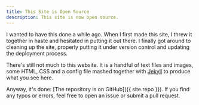 ```yaml
---
title: This Site is Open Source
description: This site is now open source.
---
```


I wanted to have this done a while ago. When I first made this site, I threw it together in haste and hesitated in putting it out there. I finally got around to cleaning up the site, properly putting it under version control and updating the deployment process.

<!--more-->

There's still not much to this website. It is a handful of text files and images, some HTML, CSS and a config file mashed together with [Jekyll](https://jekyllrb.com) to produce what you see here.

Anyway, it's done: [The repository is on GitHub]({{ site.repo }}). If you find any typos or errors, feel free to open an issue or submit a pull request.